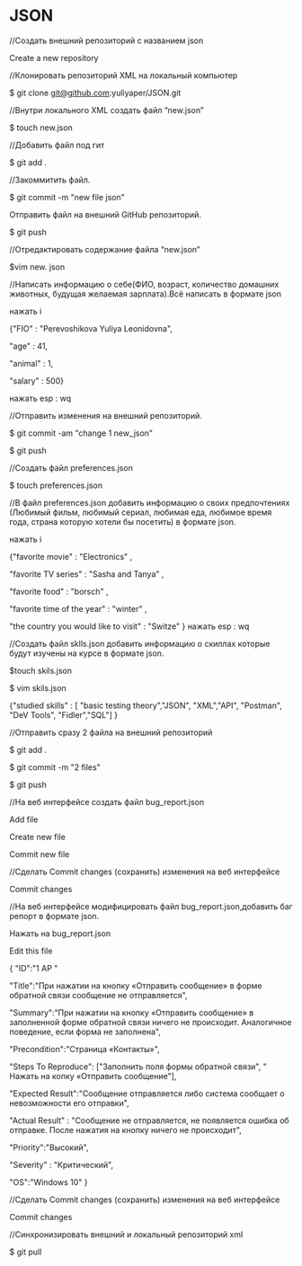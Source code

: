 # JSON
//Создать внешний репозиторий c названием json

Create a new repository

//Клонировать репозиторий XML на локальный компьютер

$ git clone git@github.com:yuliyaper/JSON.git

//Внутри локального XML создать файл “new.json”

$ touch new.json

//Добавить файл под гит

$ git add .

//Закоммитить файл.

$ git commit -m "new file json"

Отправить файл на внешний GitHub репозиторий.

$ git push

//Отредактировать содержание файла “new.json”

$vim new. json

//Hаписать информацию о себе(ФИО, возраст, количество домашних  животных, будущая желаемая зарплата).Всё написать в формате json

нажать i

{"FIO" : "Perevoshikova Yuliya Leonidovna",

 "age" : 41,
 
 "animal" : 1,
 
 "salary" : 500}
 
нажать esp : wq

//Отправить изменения на внешний репозиторий.

$ git commit -am "change 1 new_json"

$ git push

//Создать файл preferences.json

$ touch preferences.json

//В файл preferences.json добавить информацию о своих предпочтениях (Любимый фильм, любимый сериал, любимая еда, любимое время года, стрaна которую хотели бы посетить) в формате json.

нажать i

{"favorite movie" : "Electronics" ,

"favorite TV series" : "Sasha and Tanya" ,

"favorite food" : "borsch" ,

"favorite time of the year" : "winter" ,

"the country you would like to visit" : "Switze" 
}
нажать esp : wq

//Создать файл sklls.json добавить информацию о скиллах которые будут изучены на курсе в формате json.

$touch skils.json

$ vim skils.json

{"studied skills" : [ "basic testing theory","JSON", "XML","API", "Postman",
	                   "DeV Tools", "Fidler","SQL"]
}

//Отправить сразу 2 файла на внешний репозиторий

$ git add .

$ git commit -m "2 files"

$ git push

//На веб интерфейсе создать файл bug_report.json

Add file

Create new file

Commit new file

//Сделать Commit changes (сохранить) изменения на веб интерфейсе

Commit changes

//На веб интерфейсе модифицировать файл bug_report.json,добавить баг репорт в формате json.

Нажать на bug_report.json

Edit this file

{ "ID":"1 AP "

  "Title":"При нажатии на кнопку «Отправить сообщение» в форме обратной связи сообщение не отправляется",
  
  "Summary":"При нажатии на кнопку «Отправить сообщение» в заполненной форме обратной связи ничего не происходит. Аналогичное поведение, если форма не заполнена",
  
  "Precondition":"Страница «Контакты»",
  
  "Steps To Reproduce": ["Заполнить поля формы обратной связи", " Нажать на копку «Отправить сообщение"],
  
  "Expected Result":"Сообщение отправляется либо система сообщает о невозможности его отправки",
  
  "Actual Result" : "Сообщение не отправляется, не появляется ошибка об отправке. После нажатия на кнопку ничего не происходит",
  
  "Priority":"Высокий",
  
  "Severity" : "Критический",
  
  "OS":"Windows 10"
}

//Сделать Commit changes (сохранить) изменения на  веб интерфейсе

Commit changes

//Синхронизировать внешний и локальный репозиторий xml

$ git pull


